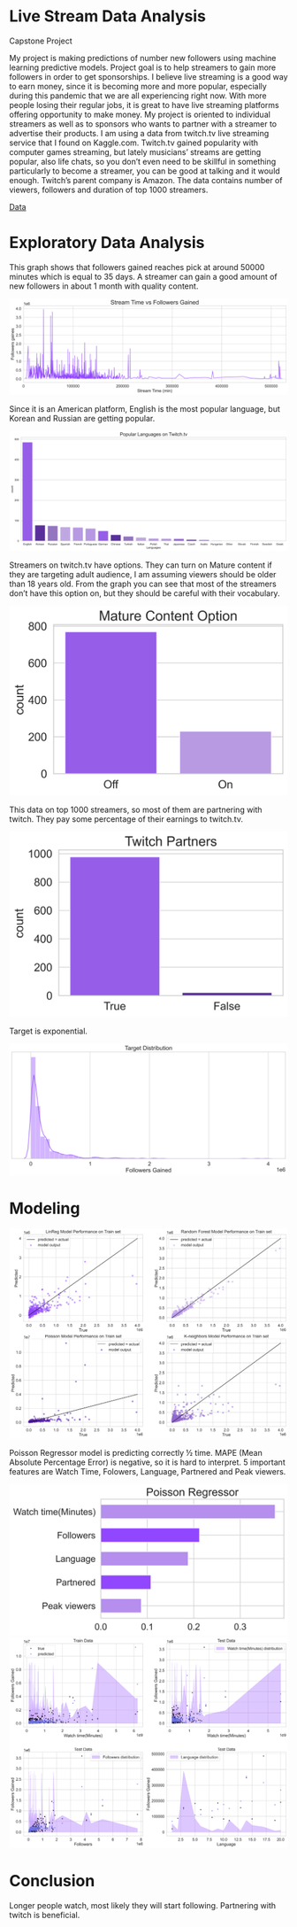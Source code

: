 # Live Stream Data Analysis
Capstone Project

My project is making predictions of number new followers using machine learning predictive models. Project goal is to help streamers to gain more followers in order to get sponsorships. I believe live streaming is a good way to earn money, since it is becoming more and more popular, especially during this pandemic that we are all experiencing right now. With more people losing their regular jobs, it is great to have live streaming platforms offering opportunity to make money. My project is oriented to individual streamers as well as to sponsors who wants to partner with a streamer to advertise their products. I am using a data from twitch.tv live streaming service that I found on Kaggle.com. Twitch.tv gained popularity with computer games streaming, but lately musicians’ streams are getting popular, also life chats, so you don’t even need to be skillful in something particularly to become a streamer, you can be good at talking and it would enough. Twitch’s parent company is Amazon. The data contains number of viewers, followers and duration of top 1000 streamers. 

[Data](https://www.kaggle.com/aayushmishra1512/twitchdata)

# Exploratory Data Analysis
This graph shows that followers gained reaches pick at around 50000 minutes which is equal to 35 days. A streamer can gain a good amount of new followers in about 1 month with quality content.

![image1](reports/figures/StreamTimevsFollowersgained.png)

Since it is an American platform, English is the most popular language, but Korean and Russian are getting popular. 

![image2](reports/figures/Languages.png)

Streamers on twitch.tv have options. They can turn on Mature content if they are targeting adult audience, I am assuming viewers should be older than 18 years old. From the graph you can see that most of the streamers don’t have this option on, but they should be careful with their vocabulary. 

![image3](reports/figures/Mature.png)

This data on top 1000 streamers, so most of them are partnering with twitch. They pay some percentage of their earnings to twitch.tv.

![image4](reports/figures/Partnered.png)

Target is exponential.

![image5](reports/figures/Target_Dist.png)

# Modeling 

![image6](reports/figures/Models_performances.png)

Poisson Regressor model is predicting correctly ½ time. MAPE (Mean Absolute Percentage Error) is negative, so it is hard to interpret. 5 important features are Watch Time, Folowers, Language, Partnered and Peak viewers.

![image7](reports/figures/PR_5_feature_importances.png)
![image8](reports/figures/Poisson_Model_performances.png)

# Conclusion
Longer people watch, most likely they will start following.
Partnering with twitch is beneficial. 
